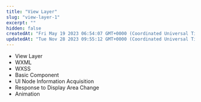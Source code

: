 ```yaml
---
title: "View Layer"
slug: "view-layer-1"
excerpt: ""
hidden: false
createdAt: "Fri May 19 2023 06:54:07 GMT+0000 (Coordinated Universal Time)"
updatedAt: "Tue Nov 28 2023 09:55:12 GMT+0000 (Coordinated Universal Time)"
---
```

- View Layer
- WXML
- WXSS
- Basic Component
- UI Node Information Acquisition
- Response to Display Area Change 
- Animation
